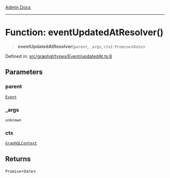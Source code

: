 [Admin Docs](/)

***

# Function: eventUpdatedAtResolver()

> **eventUpdatedAtResolver**(`parent`, `_args`, `ctx`): `Promise`\<`Date`\>

Defined in: [src/graphql/types/Event/updatedAt.ts:6](https://github.com/PalisadoesFoundation/talawa-api/blob/37e2d6abe1cabaa02f97a3c6c418b81e8fcb5a13/src/graphql/types/Event/updatedAt.ts#L6)

## Parameters

### parent

[`Event`](../../Event/type-aliases/Event.md)

### \_args

`unknown`

### ctx

[`GraphQLContext`](../../../../context/type-aliases/GraphQLContext.md)

## Returns

`Promise`\<`Date`\>
